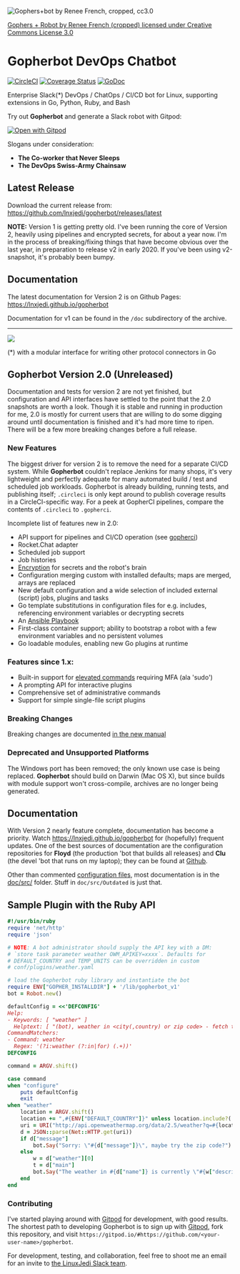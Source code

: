 ![Gophers+bot by Renee French, cropped, cc3.0](https://raw.githubusercontent.com/wiki/lnxjedi/gopherbot/gopherbot.PNG)

[Gophers + Robot by Renee French (cropped) licensed under Creative Commons License 3.0](https://creativecommons.org/licenses/by/3.0/)

# Gopherbot DevOps Chatbot

[![CircleCI](https://circleci.com/gh/lnxjedi/gopherbot.svg?style=shield)](https://circleci.com/gh/lnxjedi/gopherbot)
[![Coverage Status](https://coveralls.io/repos/github/lnxjedi/gopherbot/badge.svg?branch=master&service=github)](https://coveralls.io/github/lnxjedi/gopherbot?branch=master)
[![GoDoc](https://godoc.org/github.com/lnxjedi/gopherbot/bot?status.png)](https://godoc.org/github.com/lnxjedi/gopherbot/bot)

Enterprise Slack(\*) DevOps / ChatOps / CI/CD bot for Linux, supporting extensions in Go, Python, Ruby, and Bash

Try out **Gopherbot** and generate a Slack robot with Gitpod:

[![Open with Gitpod](https://gitpod.io/button/open-in-gitpod.svg)](https://gitpod.io/#https://github.com/lnxjedi/gopherbot)

Slogans under consideration:
* **The Co-worker that Never Sleeps**
* **The DevOps Swiss-Army Chainsaw**

## Latest Release
Download the current release from: https://github.com/lnxjedi/gopherbot/releases/latest

**NOTE:** Version 1 is getting pretty old. I've been running the core of Version 2, heavily using pipelines and encrypted secrets, for about a year now. I'm in the process of breaking/fixing things that have become obvious over the last year, in preparation to release v2 in early 2020. If you've been using v2-snapshot, it's probably been bumpy.

## Documentation
The latest documentation for Version 2 is on Github Pages: https://lnxjedi.github.io/gopherbot

Documentation for v1 can be found in the `/doc` subdirectory of the archive.

---

![](https://raw.githubusercontent.com/wiki/lnxjedi/gopherbot/botdemo.gif)

(*) with a modular interface for writing other protocol connectors in Go

## Gopherbot Version 2.0 (Unreleased)

Documentation and tests for version 2 are not yet finished, but configuration and API interfaces have settled to the point that the 2.0 snapshots are worth a look. Though it is stable and running in production for me, 2.0 is mostly for current users that are willing to do some digging around until documentation is finished and it's had more time to ripen. There will be a few more breaking changes before a full release.

### New Features

The biggest driver for version 2 is to remove the need for a separate CI/CD system. While **Gopherbot** couldn't replace Jenkins for many shops, it's very lightweight and perfectly adequate for many automated build / test and scheduled job workloads. Gopherbot is already building, running tests, and publishing itself; `.circleci` is only kept around to publish coverage results in a CircleCI-specific way. For a peek at GopherCI pipelines, compare the contents of `.circleci` to `.gopherci`.

Incomplete list of features new in 2.0:
* API support for pipelines and CI/CD operation (see [gopherci](jobs/gopherci.py))
* Rocket.Chat adapter
* Scheduled job support
* Job histories
* [Encryption](doc/src/Security-Overview.md) for secrets and the robot's brain
* Configuration merging custom with installed defaults; maps are merged, arrays are replaced
* New default configuration and a wide selection of included external (script) jobs, plugins and tasks
* Go template substitutions in configuration files for e.g. includes, referencing environment variables or decrypting secrets
* An [Ansible Playbook](https://github.com/lnxjedi/ansible-role-gopherbot)
* First-class container support; ability to bootstrap a robot with a few environment variables and no persistent volumes
* Go loadable modules, enabling new Go plugins at runtime

### Features since 1.x:
* Built-in support for [elevated commands](doc/src/Security-Overview.md#elevation) requiring MFA (ala 'sudo')
* A prompting API for interactive plugins
* Comprehensive set of administrative commands
* Support for simple single-file script plugins

### Breaking Changes

Breaking changes are documented [in the new manual](https://lnxjedi.github.io/gopherbot/Upgrading.html)

### Deprecated and Unsupported Platforms
The Windows port has been removed; the only known use case is being replaced. **Gopherbot** should build on Darwin (Mac OS X), but since builds with module support won't cross-compile, archives are no longer being generated.

## Documentation

With Version 2 nearly feature complete, documentation has become a priority. Watch https://lnxjedi.github.io/gopherbot for (hopefully) frequent updates. One of the best sources of documentation are the configuration repositories for **Floyd** (the production 'bot that builds all releases) and **Clu** (the devel 'bot that runs on my laptop); they can be found at [Github](https://github.com/parsley42).

Other than commented [configuration files](conf/robot.yaml), most documentation is in the [doc/src/](doc/src/) folder. Stuff in `doc/src/Outdated` is just that.

## Sample Plugin with the Ruby API
```ruby
#!/usr/bin/ruby
require 'net/http'
require 'json'

# NOTE: A bot administrator should supply the API key with a DM:
# `store task parameter weather OWM_APIKEY=xxxx`. Defaults for
# DEFAULT_COUNTRY and TEMP_UNITS can be overridden in custom
# conf/plugins/weather.yaml

# load the Gopherbot ruby library and instantiate the bot
require ENV["GOPHER_INSTALLDIR"] + '/lib/gopherbot_v1'
bot = Robot.new()

defaultConfig = <<'DEFCONFIG'
Help:
- Keywords: [ "weather" ]
  Helptext: [ "(bot), weather in <city(,country) or zip code> - fetch the weather from OpenWeatherMap" ]
CommandMatchers:
- Command: weather
  Regex: '(?i:weather (?:in|for) (.+))'
DEFCONFIG

command = ARGV.shift()

case command
when "configure"
	puts defaultConfig
	exit
when "weather"
    location = ARGV.shift()
    location += ",#{ENV["DEFAULT_COUNTRY"]}" unless location.include?(',')
    uri = URI("http://api.openweathermap.org/data/2.5/weather?q=#{location}&units=#{ENV["TEMP_UNITS"]}&APPID=#{ENV["OWM_APIKEY"]}")
    d = JSON::parse(Net::HTTP.get(uri))
    if d["message"]
        bot.Say("Sorry: \"#{d["message"]}\", maybe try the zip code?")
    else
        w = d["weather"][0]
        t = d["main"]
        bot.Say("The weather in #{d["name"]} is currently \"#{w["description"]}\" and #{t["temp"]} degrees, with a forecast low of #{t["temp_min"]} and high of #{t["temp_max"]}")
    end
end
```

### Contributing
I've started playing around with [Gitpod](https://gitpod.io) for development, with good results. The shortest path to developing Gopherbot is to sign up with [Gitpod](https://gitpod.io), fork this repository, and visit `https://gitpod.io/#https://github.com/<your-user-name>/gopherbot`.

For development, testing, and collaboration, feel free to shoot me an email for an invite to [the LinuxJedi Slack team](https://linuxjedi.slack.com).
